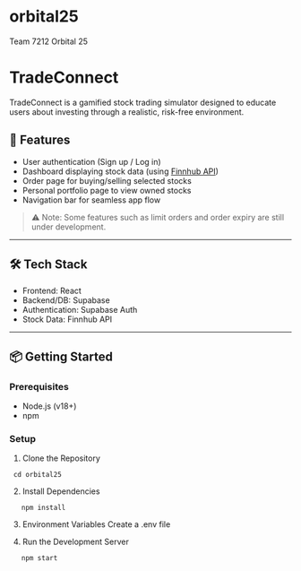 # orbital25

Team 7212 Orbital 25

# TradeConnect

TradeConnect is a gamified stock trading simulator designed to educate users about investing through a realistic, risk-free environment.

## 🚀 Features

- User authentication (Sign up / Log in)
- Dashboard displaying stock data (using [Finnhub API](https://finnhub.io))
- Order page for buying/selling selected stocks
- Personal portfolio page to view owned stocks
- Navigation bar for seamless app flow

> ⚠️ Note: Some features such as limit orders and order expiry are still under development.

---

## 🛠 Tech Stack

- Frontend: React
- Backend/DB: Supabase
- Authentication: Supabase Auth
- Stock Data: Finnhub API

---

## 📦 Getting Started

### Prerequisites

- Node.js (v18+)
- npm

### Setup

1. Clone the Repository

```gh repo clone UnhelpfulYoda149/orbital25
 cd orbital25
```

2. Install Dependencies

```
   npm install
```

3. Environment Variables
   Create a .env file

4. Run the Development Server

```
   npm start
```
